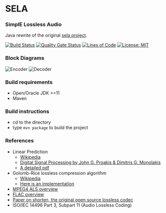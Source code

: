 # SELA
### SimplE Lossless Audio
Java rewrite of the original [sela project](https://github.com/sahaRatul/sela).

[![Build Status](https://travis-ci.org/sahaRatul/sela-java.svg?branch=master)](https://travis-ci.org/sahaRatul/sela-java)
[![Quality Gate Status](https://sonarcloud.io/api/project_badges/measure?project=sahaRatul_sela-java&metric=alert_status)](https://sonarcloud.io/dashboard?id=sahaRatul_sela-java)
[![Lines of Code](https://sonarcloud.io/api/project_badges/measure?project=sahaRatul_sela-java&metric=ncloc)](https://sonarcloud.io/dashboard?id=sahaRatul_sela-java)
[![License: MIT](https://img.shields.io/badge/License-MIT-orange.svg)](https://opensource.org/licenses/MIT)

### Block Diagrams
![Encoder](https://cloud.githubusercontent.com/assets/12273725/8868411/c24585e6-31f5-11e5-937a-e3c11c632704.png)
![Decoder](https://cloud.githubusercontent.com/assets/12273725/8868418/cbb6a1dc-31f5-11e5-91f6-8290766baa34.png)

### Build requirements
- Open/Oracle JDK >=11
- Maven

### Build instructions
- cd to the directory
- type ```mvn package``` to build the project

### References
- Linear Prediction
  - [Wikipedia](https://en.wikipedia.org/wiki/Linear_prediction)
  - [Digital Signal Processing by John G. Proakis & Dimitris G. Monolakis](http://www.amazon.com/Digital-Signal-Processing-4th-Edition/dp/0131873741)
  - [A detailed pdf](http://www.ece.ucsb.edu/Faculty/Rabiner/ece259/digital%20speech%20processing%20course/lectures_new/Lecture%2013_winter_2012_6tp.pdf)
- Golomb-Rice lossless compression algorithm
  - [Wikipedia](https://en.wikipedia.org/wiki/Golomb_coding)
  - [Here is an implementation](http://michael.dipperstein.com/rice/index.html)
- [MPEG4 ALS overview](http://elvera.nue.tu-berlin.de/files/1216Liebchen2009.pdf)
- [FLAC overview](https://xiph.org/flac/documentation_format_overview.html)
- [Paper on shorten, the original open source lossless codec](ftp://svr-ftp.eng.cam.ac.uk/pub/reports/robinson_tr156.ps.Z)
- ISO/IEC 14496 Part 3, Subpart 11 (Audio Lossless Coding)
